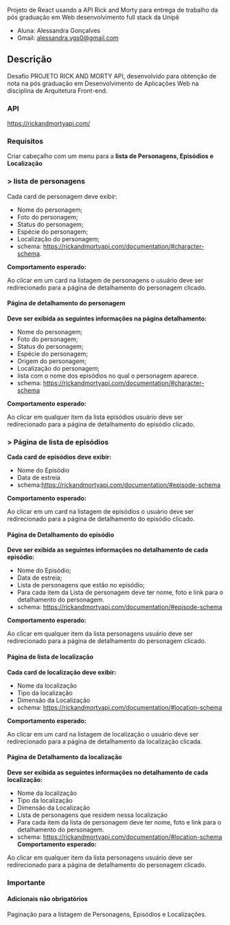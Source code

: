 Projeto de React usando a API Rick and Morty para entrega de trabalho da pós graduação em Web desenvolvimento full stack da Unipê

* Aluna: Alessandra Gonçalves
* Gmail: alessandra.vgs0@gmail.com

## Descrição

Desafio PROJETO RICK AND MORTY API, desenvolvido para obtenção de nota na pós graduação em Desenvolvimento de Aplicações Web na disciplina de Arquitetura Front-end.

### API
https://rickandmortyapi.com/

### Requisitos
<p>Criar cabeçalho com um menu para a <b>lista de Personagens, Episódios e Localização</b></p>

### > lista de personagens
Cada card de personagem deve exibir:
* Nome do personagem;
* Foto do personagem;
* Status do personagem;
* Espécie do personagem;
* Localização do personagem;
* schema: https://rickandmortyapi.com/documentation/#character-schema.

**Comportamento esperado:**
<p>Ao clicar em um card na listagem de personagens o usuário deve ser redirecionado para a página de detalhamento do personagem clicado.</p>

#### Página de detalhamento do personagem
**Deve ser exibida as seguintes informações na página detalhamento:**
* Nome do personagem;
* Foto do personagem;
* Status do personagem;
* Espécie do personagem;
* Origem do personagem;
* Localização do personagem;
* lista com o nome dos episódios no qual o personagem aparece.
* schema: https://rickandmortyapi.com/documentation/#character-schema

**Comportamento esperado:**
<p>Ao clicar em qualquer item da lista episódios usuário deve ser redirecionado para a página de detalhamento do episódio clicado.</p>

### > Página de lista de episódios
**Cada card de episódios deve exibir:**
* Nome do Episódio
* Data de estreia
* schema:https://rickandmortyapi.com/documentation/#episode-schema

**Comportamento esperado:**
<p>Ao clicar em um card na listagem de episódios o usuário deve ser redirecionado para a página de detalhamento do episódio clicado.</p>

#### Página de Detalhamento do episódio
**Deve ser exibida as seguintes informações no detalhamento de cada episódio:**
* Nome do Episódio;
* Data de estreia;
* Lista de personagens que estão no episódio;
* Para cada item da Lista de personagem deve ter nome, foto e link para o detalhamento do personagem.
* schema: https://rickandmortyapi.com/documentation/#episode-schema

**Comportamento esperado:**
<p>Ao clicar em qualquer item da lista personagens usuário deve ser redirecionado para a página de detalhamento do personagem clicado.</p>

#### Página de lista de localização
**Cada card de localização deve exibir:**
* Nome da localização 
* Tipo da localização 
* Dimensão da Localização
* schema: https://rickandmortyapi.com/documentation/#location-schema

**Comportamento esperado:**
<p>Ao clicar em um card na listagem de localização o usuário deve ser redirecionado para a página de detalhamento da localização clicada.</p>

#### Página de Detalhamento da localização
**Deve ser exibida as seguintes informações no detalhamento de cada localização:**
* Nome da localização 
* Tipo da localização 
* Dimensão da Localização
* Lista de personagens que residem nessa localização
* Para cada item da lista de personagem deve ter nome, foto e link para o detalhamento do personagem.
* schema: https://rickandmortyapi.com/documentation/#location-schema
**Comportamento esperado:**
<p>Ao clicar em qualquer item da lista personagens usuário deve ser redirecionado para a página de detalhamento do personagem clicado.</p>

### Importante
#### Adicionais não obrigatórios
<p>Paginação para a listagem de Personagens, Episódios e Localizações.</p>
